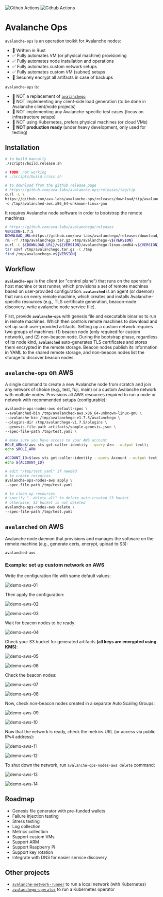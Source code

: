 
<br>

![Github Actions](https://github.com/gyuho/avalanche-ops/actions/workflows/tests-release-tip.yml/badge.svg) ![Github Actions](https://github.com/gyuho/avalanche-ops/actions/workflows/static-analysis.yml/badge.svg)

# Avalanche Ops

`avalanche-ops` is an operation toolkit for Avalanche nodes:
- 🦀 Written in Rust
- ✅ Fully automates VM (or physical machine) provisioning
- ✅ Fully automates node installation and operations
- ✅ Fully automates custom network setups
- ✅ Fully automates custom VM (subnet) setups
- 📨 Securely encrypt all artifacts in case of backups

`avalanche-ops` is:
- 🚫 NOT a replacement of [`avalanchego`](https://github.com/ava-labs/avalanchego)
- 🚫 NOT implementing any client-side load generation (to be done in Avalanche client/node projects)
- 🚫 NOT implementing any Avalanche-specific test cases (focus on infrastructure setups)
- 🚫 NOT using Kubernetes, prefers physical machines (or cloud VMs)
- 🚫 **NOT production ready** (under heavy development, only used for testing)

## Installation

```bash
# to build manually
./scripts/build.release.sh

# TODO: not working
# ./scripts/build.cross.sh
```

```bash
# to download from the github release page
# https://github.com/ava-labs/avalanche-ops/releases/tag/tip
curl -L \
https://github.com/ava-labs/avalanche-ops/releases/download/tip/avalanched-aws.x86_64-unknown-linux-gnu \
-o /tmp/avalanched-aws.x86_64-unknown-linux-gnu
```

It requires Avalanche node software in order to bootstrap the remote machines:

```bash
# https://github.com/ava-labs/avalanchego/releases
VERSION=1.7.5
DOWNLOAD_URL=https://github.com/ava-labs/avalanchego/releases/download/
rm -rf /tmp/avalanchego.tar.gz /tmp/avalanchego-v${VERSION}
curl -L ${DOWNLOAD_URL}/v${VERSION}/avalanchego-linux-amd64-v${VERSION}.tar.gz -o /tmp/avalanchego.tar.gz
tar xzvf /tmp/avalanchego.tar.gz -C /tmp
find /tmp/avalanchego-v${VERSION}
```

## Workflow

**`avalanche-ops`** is the client (or "control plane") that runs on the operator's host machine or test runner, which provisions a set of remote machines based on user-provided configuration. **`avalanched`** is an agent (or daemon) that runs on every remote machine, which creates and installs Avalanche-specific resources (e.g., TLS certificate generation, beacon-node discovery, write avalanche node service file).

First, provide **`avalanche-ops`** with genesis file and executable binaries to run in remote machines. Which then controls remote machines to download and set up such user-provided artifacts. Setting up a custom network requires two groups of machines: (1) beacon node (only required for custom network), and (2) non-beacon node. During the bootstrap phase, regardless of its node kind, **`avalanched`** auto-generates TLS certificates and stores them encrypted in the remote storage. Beacon nodes publish its information in YAML to the shared remote storage, and non-beacon nodes list the storage to discover beacon nodes.

## `avalanche-ops` on AWS

A single command to create a new Avalanche node from scratch and join any network of choice (e.g., test, fuji, main) or a custom Avalanche network with multiple nodes. Provisions all AWS resources required to run a node or network with recommended setups (configurable):

```bash
avalanche-ops-nodes-aws default-spec \
--avalanched-bin /tmp/avalanched-aws.x86_64-unknown-linux-gnu \
--avalanche-bin /tmp/avalanchego-v1.7.5/avalanchego \
--plugins-dir /tmp/avalanchego-v1.7.5/plugins \
--genesis-file-path artifacts/sample.genesis.json \
--spec-file-path /tmp/test.yaml \
```

```bash
# make sure you have access to your AWS account
ROLE_ARN=$(aws sts get-caller-identity --query Arn --output text);
echo $ROLE_ARN

ACCOUNT_ID=$(aws sts get-caller-identity --query Account --output text);
echo ${ACCOUNT_ID}
```

```bash
# edit "/tmp/test.yaml" if needed
# to create resources
avalanche-ops-nodes-aws apply \
--spec-file-path /tmp/test.yaml
```

```bash
# to clean up resources
# specify "--delete-all" to delete auto-created S3 bucket
# otherwise, S3 bucket is not deleted
avalanche-ops-nodes-aws delete \
--spec-file-path /tmp/test.yaml
```

## `avalanched` on AWS

Avalanche node daemon that provisions and manages the software on the remote machine (e.g., generate certs, encrypt, upload to S3):

```bash
avalanched-aws
```

### Example: set up custom network on AWS

Write the configuration file with some default values:

![demo-aws-01](./img/demo-aws-01.png)

Then apply the configuration:

![demo-aws-02](./img/demo-aws-02.png)

![demo-aws-03](./img/demo-aws-03.png)

Wait for beacon nodes to be ready:

![demo-aws-04](./img/demo-aws-04.png)

Check your S3 bucket for generated artifacts **(all keys are encrypted using KMS)**:

![demo-aws-05](./img/demo-aws-05.png)

![demo-aws-06](./img/demo-aws-06.png)

Check the beacon nodes:

![demo-aws-07](./img/demo-aws-07.png)

![demo-aws-08](./img/demo-aws-08.png)

Now, check non-beacon nodes created in a separate Auto Scaling Groups:

![demo-aws-09](./img/demo-aws-09.png)

![demo-aws-10](./img/demo-aws-10.png)

Now that the network is ready, check the metrics URL (or access via public IPv4 address):

![demo-aws-11](./img/demo-aws-11.png)

![demo-aws-12](./img/demo-aws-12.png)

To shut down the network, run `avalanche-ops-nodes-aws delete` command:

![demo-aws-13](./img/demo-aws-13.png)

![demo-aws-14](./img/demo-aws-14.png)

## Roadmap

- Genesis file generator with pre-funded wallets
- Failure injection testing
- Stress testing
- Log collection
- Metrics collection
- Support custom VMs
- Support ARM
- Support Raspberry Pi
- Support key rotation
- Integrate with DNS for easier service discovery

## Other projects

- [`avalanche-network-runner`](https://github.com/ava-labs/avalanche-network-runner) to run a local network (with Kubernetes)
- [`avalanchego-operator`](https://github.com/ava-labs/avalanchego-operator) to run a Kubernetes operator
